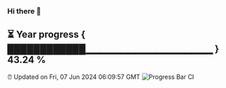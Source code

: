 ### Hi there 👋
⏳ Year progress { ████████████▁▁▁▁▁▁▁▁▁▁▁▁▁▁▁▁▁▁ } 43.24 %
---
⏰ Updated on Fri, 07 Jun 2024 06:09:57 GMT
![Progress Bar CI](https://github.com/Moyi321/Moyi321/workflows/Progress%20Bar%20CI/badge.svg)

